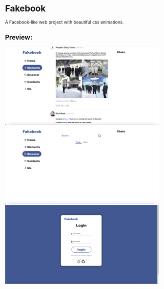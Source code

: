# Fakebook
A Facebook-like web project with beautiful css animations.

## Preview:
![](https://github.com/XcloudFance/Fakebook/blob/main/FakebookScreenshots/Snipaste_2023-10-09_16-20-05.png)
![](https://github.com/XcloudFance/Fakebook/blob/main/FakebookScreenshots/Snipaste_2023-10-09_16-20-16.png)
![](https://github.com/XcloudFance/Fakebook/blob/main/FakebookScreenshots/Snipaste_2023-10-12_23-28-26.png)
